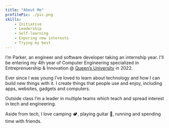 ```yaml
---
title: "About Me"
profilePic: ./pic.png
skills:
    - Initiative
    - Leadership
    - Self-learning
    - Exporing new interests
    - Trying my best
---
```


I’m Parker, an engineer and software developer taking an internship year. I'll be entering my 4th year of Computer Engineering specialized in Entreprenuership & Innovation @ [Queen’s University](https://www.ece.queensu.ca/undergraduate/ECEi.html) in 2022.

Ever since I was young I’ve loved to learn about technology and how I can build new things with it. I create things that people use and enjoy, including apps, websites, gadgets and computers.

Outside class I’m a leader in multiple teams which teach and spread interest in tech and engineering.

Aside from tech, I love camping 🏕, playing guitar 🎸, running and spending time with friends.
